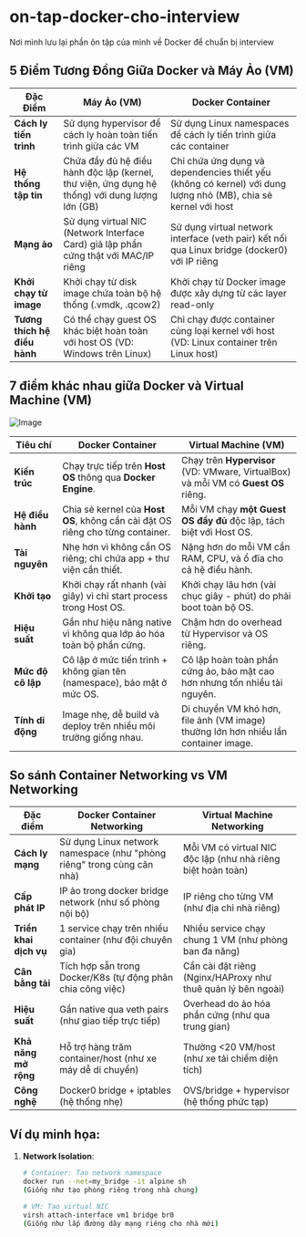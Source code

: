 # on-tap-docker-cho-interview
Nơi mình lưu lại phần ôn tập của mình về Docker để chuẩn bị interview

## 5 Điểm Tương Đồng Giữa Docker và Máy Ảo (VM)

| Đặc Điểm | Máy Ảo (VM) | Docker Container |
|----------|------------|-----------------|
| **Cách ly tiến trình** | Sử dụng hypervisor để cách ly hoàn toàn tiến trình giữa các VM | Sử dụng Linux namespaces để cách ly tiến trình giữa các container |
| **Hệ thống tập tin** | Chứa đầy đủ hệ điều hành độc lập (kernel, thư viện, ứng dụng hệ thống) với dung lượng lớn (GB) | Chỉ chứa ứng dụng và dependencies thiết yếu (không có kernel) với dung lượng nhỏ (MB), chia sẻ kernel với host |
| **Mạng ảo** | Sử dụng virtual NIC (Network Interface Card) giả lập phần cứng thật với MAC/IP riêng | Sử dụng virtual network interface (veth pair) kết nối qua Linux bridge (docker0) với IP riêng |
| **Khởi chạy từ image** | Khởi chạy từ disk image chứa toàn bộ hệ thống (.vmdk, .qcow2) | Khởi chạy từ Docker image được xây dựng từ các layer read-only |
| **Tương thích hệ điều hành** | Có thể chạy guest OS khác biệt hoàn toàn với host OS (VD: Windows trên Linux) | Chỉ chạy được container cùng loại kernel với host (VD: Linux container trên Linux host) |

## 7 điểm khác nhau giữa Docker và Virtual Machine (VM)

![Image](./00_images/image_00.avif)

| Tiêu chí                | Docker Container                                                                 | Virtual Machine (VM)                                                              |
|-------------------------|-----------------------------------------------------------------------------------|-----------------------------------------------------------------------------------|
| **Kiến trúc**           | Chạy trực tiếp trên **Host OS** thông qua **Docker Engine**.                     | Chạy trên **Hypervisor** (VD: VMware, VirtualBox) và mỗi VM có **Guest OS** riêng.|
| **Hệ điều hành**        | Chia sẻ kernel của **Host OS**, không cần cài đặt OS riêng cho từng container.    | Mỗi VM chạy **một Guest OS đầy đủ** độc lập, tách biệt với Host OS.               |
| **Tài nguyên**          | Nhẹ hơn vì không cần OS riêng; chỉ chứa app + thư viện cần thiết.                 | Nặng hơn do mỗi VM cần RAM, CPU, và ổ đĩa cho cả hệ điều hành.                    |
| **Khởi tạo**            | Khởi chạy rất nhanh (vài giây) vì chỉ start process trong Host OS.                | Khởi chạy lâu hơn (vài chục giây - phút) do phải boot toàn bộ OS.                  |
| **Hiệu suất**           | Gần như hiệu năng native vì không qua lớp ảo hóa toàn bộ phần cứng.                | Chậm hơn do overhead từ Hypervisor và OS riêng.                                   |
| **Mức độ cô lập**       | Cô lập ở mức tiến trình + không gian tên (namespace), bảo mật ở mức OS.           | Cô lập hoàn toàn phần cứng ảo, bảo mật cao hơn nhưng tốn nhiều tài nguyên.        |
| **Tính di động**        | Image nhẹ, dễ build và deploy trên nhiều môi trường giống nhau.                   | Di chuyển VM khó hơn, file ảnh (VM image) thường lớn hơn nhiều lần container image.|

## So sánh Container Networking vs VM Networking

| Đặc điểm               | Docker Container Networking                          | Virtual Machine Networking                          |
|------------------------|-----------------------------------------------------|----------------------------------------------------|
| **Cách ly mạng**       | Sử dụng Linux network namespace (như "phòng riêng" trong cùng căn nhà) | Mỗi VM có virtual NIC độc lập (như nhà riêng biệt hoàn toàn) |
| **Cấp phát IP**        | IP ảo trong docker bridge network (như số phòng nội bộ) | IP riêng cho từng VM (như địa chỉ nhà riêng)       |
| **Triển khai dịch vụ** | 1 service chạy trên nhiều container (như đội chuyên gia) | Nhiều service chạy chung 1 VM (như phòng ban đa năng) |
| **Cân bằng tải**       | Tích hợp sẵn trong Docker/K8s (tự động phân chia công việc) | Cần cài đặt riêng (Nginx/HAProxy như thuê quản lý bên ngoài) |
| **Hiệu suất**          | Gần native qua veth pairs (như giao tiếp trực tiếp)   | Overhead do ảo hóa phần cứng (như qua trung gian)   |
| **Khả năng mở rộng**   | Hỗ trợ hàng trăm container/host (như xe máy dễ di chuyển) | Thường <20 VM/host (như xe tải chiếm diện tích)     |
| **Công nghệ**          | Docker0 bridge + iptables (hệ thống nhẹ)            | OVS/bridge + hypervisor (hệ thống phức tạp)        |

## Ví dụ minh họa:

1. **Network Isolation**:
   ```bash
   # Container: Tạo network namespace
   docker run --net=my_bridge -it alpine sh
   (Giống như tạo phòng riêng trong nhà chung)

   # VM: Tạo virtual NIC
   virsh attach-interface vm1 bridge br0
   (Giống như lắp đường dây mạng riêng cho nhà mới)